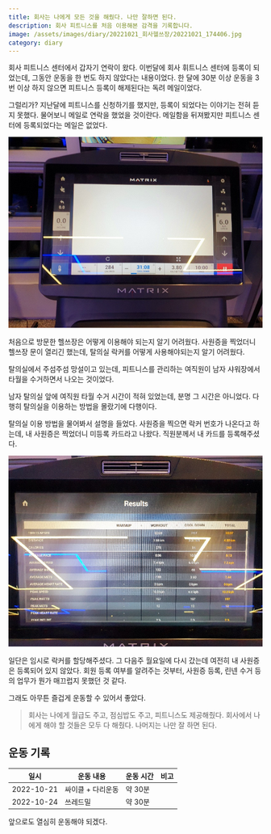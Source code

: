 ```yaml
---
title: 회사는 나에게 모든 것을 해줬다. 나만 잘하면 된다.
description: 회사 피트니스를 처음 이용해본 감격을 기록합니다. 
image: /assets/images/diary/20221021_회사헬쓰장/20221021_174406.jpg
category: diary
---
```


회사 피트니스 센터에서 갑자기 연락이 왔다. 
이번달에 회사 휘트니스 센터에 등록이 되었는데, 
그동안 운동을 한 번도 하지 않았다는 내용이었다. 
한 달에 30분 이상 운동을 3번 이상 하지 않으면 
피트니스 등록이 해제된다는 독려 메일이었다. 


그럴리가? 
지난달에 피트니스를 신청하기를 했지만, 
등록이 되었다는 이야기는 전혀 듣지 못했다. 
물어보니 메일로 연락을 했었을 것이란다. 
메일함을 뒤져봤지만 피트니스 센터에 등록되었다는 메일은 없었다. 


![](/assets/images/diary/20221021_회사헬쓰장/20221024_182700.jpg)


처음으로 방문한 헬쓰장은 어떻게 이용해야 되는지 알기 어려웠다. 
사원증을 찍었더니 헬쓰장 문이 열리긴 했는데, 
탈의실 락커를 어떻게 사용해야되는지 알기 어려웠다. 


탈의실에서 주섬주섬 망설이고 있는데, 
피트니스를 관리하는 여직원이 남자 샤워장에서 
타월을 수거하면서 나오는 것이었다. 


남자 탈의실 앞에 여직원 타월 수거 시간이 적혀 있었는데, 
분명 그 시간은 아니었다. 
다행히 탈의실을 이용하는 방법을 몰랐기에 다행이다. 


탈의실 이용 방법을 물어봐서 설명을 들었다. 
사원증을 찍으면 락커 번호가 나온다고 하는데, 
내 사원증은 찍었더니 미등록 카드라고 나왔다. 
직원분께서 내 카드를 등록해주셨다. 


![](/assets/images/diary/20221021_회사헬쓰장/20221024_182914.jpg)


일단은 임시로 락커를 할당해주셨다. 
그 다음주 월요일에 다시 갔는데 여전히 내 사원증은 등록되어 있지 않았다. 
회원 등록 여부를 알려주는 것부터, 사원증 등록, 
린넨 수거 등의 업무가 뭔가 매끄럽지 못했던 것 같다. 


그래도 아무튼 즐겁게 운동할 수 있어서 좋았다. 
>회사는 나에게 월급도 주고, 점심밥도 주고, 피트니스도 제공해줬다. 
회사에서 나에게 해야 할 것들은 모두 다 해줬다. 
나머지는 나만 잘 하면 된다. 


운동 기록
---


|일시|운동 내용|운동 시간|비고|
|---|---|---|---|
|2022-10-21|싸이클 + 다리운동|약 30분|   |
|2022-10-24|쓰레드밀|약 30분|   |


앞으로도 열심히 운동해야 되겠다. 
